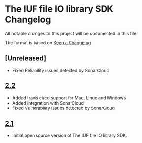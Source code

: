 # The IUF file IO library SDK Changelog

All notable changes to this project will be documented in this file.


The format is based on [Keep a Changelog](http://keepachangelog.com/en/1.0.0/)

## [Unreleased]

- Fixed Reliability issues detected by SonarCloud

## [2.2]

- Added travis ci/cd support for Mac, Linux and Windows
- Added integration with SonarCloud
- Fixed Vulnerability issues detected by SonarCloud

## [2.1]

- Initial open source version of The IUF file IO library SDK.

[2.1]: https://github.com/philips-software/ius-libiuf/releases/tag/2.1
[2.2]: https://github.com/philips-software/ius-libiuf/releases/tag/2.2
